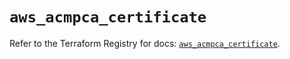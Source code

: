 # `aws_acmpca_certificate`

Refer to the Terraform Registry for docs: [`aws_acmpca_certificate`](https://registry.terraform.io/providers/hashicorp/aws/4.67.0/docs/resources/acmpca_certificate).
